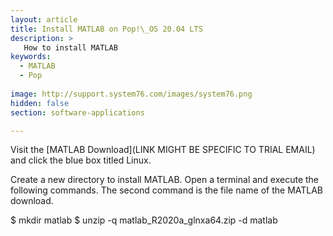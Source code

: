```yaml
---
layout: article
title: Install MATLAB on Pop!\_OS 20.04 LTS
description: >
   How to install MATLAB
keywords:
  - MATLAB
  - Pop
  
image: http://support.system76.com/images/system76.png
hidden: false
section: software-applications

---
```


Visit the [MATLAB Download](LINK MIGHT BE SPECIFIC TO TRIAL EMAIL) and click the blue box titled Linux.

Create a new directory to install MATLAB. Open a terminal and execute the following commands. The second command is the file name of the MATLAB download.

$ mkdir matlab
$ unzip -q matlab_R2020a_glnxa64.zip -d matlab 
